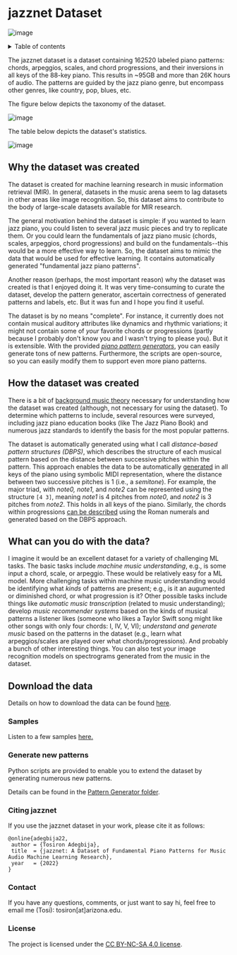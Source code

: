 # jazznet Dataset
![image](https://user-images.githubusercontent.com/16122125/184457848-15a2bb14-e5b1-4cef-a7f3-64e93792dd31.png)

<details>
 <summary>Table of contents</summary>
 
 * [Why the dataset was created](#why-the-dataset-was-created)  
 * [How the dataset was created](#how-the-dataset-was-created)
 * [What can you do with the data?](#what-can-you-do-with-the-data)
 * [Download the data](download)
 * [Listen to samples](https://tosiron.com/jazznet/)
 * [Generate new patterns](PatternGenerator)
 * [Citing jazzNet](#citing-jazznet)
 * [Contact](#contact)
 </details>

The jazznet dataset is a dataset containing 162520 labeled piano patterns: chords, arpeggios, scales, and chord progressions, and their inversions in all keys of the 88-key piano. This results in ~95GB and more than 26K hours of audio. The patterns are guided by the jazz piano genre, but encompass other genres, like country, pop, blues, etc. 

The figure below depicts the taxonomy of the dataset. 

![image](https://user-images.githubusercontent.com/16122125/196017322-80bc3fdb-ede1-409b-b71b-80860d4d629b.png)

The table below depicts the dataset's statistics.  

![image](https://user-images.githubusercontent.com/16122125/197067040-4775a691-6a20-4f31-814d-754ef310f1cd.png)

## Why the dataset was created
The dataset is created for machine learning research in music information retrieval (MIR). In general, datasets in the music arena seem to lag datasets in other areas like image recognition. So, this dataset aims to contribute to the body of large-scale datasets available for MIR research.

The general motivation behind the dataset is simple: if you wanted to learn jazz piano, you could listen to several jazz music pieces and try to replicate them. Or you could learn the fundamentals of jazz piano music (chords, scales, arpeggios, chord progressions) and build on the fundamentals--this would be a more effective way to learn. So, the dataset aims to mimic the data that would be used for effective learning. It contains automatically generated "fundamental jazz piano patterns". 

Another reason (perhaps, the most important reason) why the dataset was created is that I enjoyed doing it. It was very time-consuming to curate the dataset, develop the pattern generator, ascertain correctness of generated patterns and labels, etc. But it was fun and I hope you find it useful.

The dataset is by no means "complete". For instance, it currently does not contain musical auditory attributes like dynamics and rhythmic variations; it might not contain some of *your* favorite chords or progressions (partly because I probably don't know you and I wasn't trying to please you). But it is extensible. With the provided [*piano pattern generators*](PatternGenerator), you can easily generate tons of new patterns. Furthermore, the scripts are open-source, so you can easily modify them to support even more piano patterns. 

## How the dataset was created
There is a bit of [background music theory](musicBackground.md) necessary for understanding how the dataset was created (although, not necessary for using the dataset). To determine which patterns to include, several resources were surveyed, including jazz piano education books (like The Jazz Piano Book) and numerous jazz standards to identify the basis for the most popular patterns. 

The dataset is automatically generated using what I call _distance-based pattern structures (DBPS)_, which describes the structure of each musical pattern based on the distance between successive pitches within the pattern. This approach enables the data to be automatically [generated](PatternGenerator) in all keys of the piano using symbolic MIDI representation, where the distance between two successive pitches is 1 (i.e., a _semitone_). For example, the major triad, with _note0, note1_, and _note2_ can be represented using the structure `[4 3]`, meaning _note1_ is 4 pitches from _note0_, and _note2_ is 3 pitches from _note2_. This holds in all keys of the piano. Similarly, the chords within progressions [can be described](musicBackground.md) using the Roman numerals and generated based on the DBPS approach. 

## What can you do with the data?
I imagine it would be an excellent dataset for a variety of challenging ML tasks. The basic tasks include *machine music understanding*, e.g., is some input a chord, scale, or arpeggio. These would be relatively easy for a ML model. More challenging tasks within machine music understanding would be identifying what _kinds_ of patterns are present; e.g., is it an augumented or diminished chord, or what progression is it? Other possible tasks include things like *automatic music transcription* (related to music understanding); develop *music recommender systems* based on the kinds of musical patterns a listener likes (someone who likes a Taylor Swift song might like other songs with only four chords: I, IV, V, VI); *understand and generate music* based on the patterns in the dataset (e.g., learn what arpeggios/scales are played over what chords/progressions). And probably a bunch of other interesting things. You can also test your image recognition models on spectrograms generated from the music in the dataset.

## Download the data

Details on how to download the data can be found [here](download).

### Samples

Listen to a few samples [here.](https://tosiron.com/jazznet/)

### Generate new patterns
Python scripts are provided to enable you to extend the dataset by generating numerous new patterns. 

Details can be found in the [Pattern Generator folder](PatternGenerator).

### Citing jazznet
If you use the jazznet dataset in your work, please cite it as follows:

```
@online{adegbija22,
 author = {Tosiron Adegbija},
 title  = {jazznet: A Dataset of Fundamental Piano Patterns for Music Audio Machine Learning Research},
 year   = {2022}
}
```
### Contact
If you have any questions, comments, or just want to say hi, feel free to email me (Tosi): tosiron[at]arizona.edu.

### License
The project is licensed under the [CC BY-NC-SA 4.0 license](https://creativecommons.org/licenses/by-nc-sa/4.0/).



